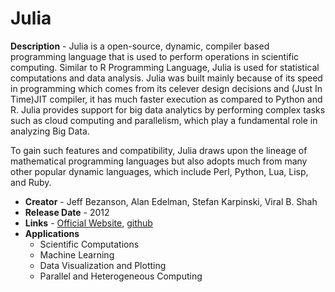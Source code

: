 # Julia
**Description** - Julia is a open-source, dynamic, compiler based programming language that is used to perform operations in scientific computing. Similar to R Programming Language, Julia is used for statistical computations and data analysis. Julia was built mainly because of its speed in programming which comes from its celever design decisions and (Just In Time)JIT compiler, it has much faster execution as compared to Python and R.
Julia provides support for big data analytics by performing complex tasks such as cloud computing and parallelism, which play a fundamental role in analyzing Big Data.

To gain such features and compatibility, Julia draws upon the lineage of mathematical programming languages but also adopts much from many other popular dynamic languages, which include Perl, Python, Lua, Lisp, and Ruby.

- **Creator** - Jeff Bezanson, Alan Edelman, Stefan Karpinski, Viral B. Shah
- **Release Date** - 2012
- **Links** - [Official Website](https://julialang.org/), [github](https://github.com/JuliaLang/julia)
- **Applications**
    * Scientific Computations
    * Machine Learning
    * Data Visualization and Plotting
    * Parallel and Heterogeneous Computing